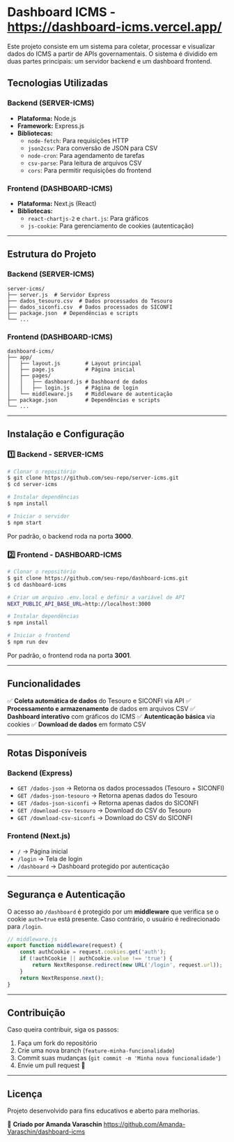 # Dashboard ICMS - https://dashboard-icms.vercel.app/

Este projeto consiste em um sistema para coletar, processar e visualizar dados do ICMS a partir de APIs governamentais. O sistema é dividido em duas partes principais: um servidor backend e um dashboard frontend.

## Tecnologias Utilizadas

### Backend (SERVER-ICMS)

- **Plataforma:** Node.js
- **Framework:** Express.js
- **Bibliotecas:**
  - `node-fetch`: Para requisições HTTP
  - `json2csv`: Para conversão de JSON para CSV
  - `node-cron`: Para agendamento de tarefas
  - `csv-parse`: Para leitura de arquivos CSV
  - `cors`: Para permitir requisições do frontend

### Frontend (DASHBOARD-ICMS)

- **Plataforma:** Next.js (React)
- **Bibliotecas:**
  - `react-chartjs-2` e `chart.js`: Para gráficos
  - `js-cookie`: Para gerenciamento de cookies (autenticação)

---

## Estrutura do Projeto

### Backend (SERVER-ICMS)

```
server-icms/
├── server.js  # Servidor Express
├── dados_tesouro.csv  # Dados processados do Tesouro
├── dados_siconfi.csv  # Dados processados do SICONFI
├── package.json  # Dependências e scripts
└── ...
```

### Frontend (DASHBOARD-ICMS)

```
dashboard-icms/
├── app/
│   ├── layout.js        # Layout principal
│   ├── page.js          # Página inicial
│   ├── pages/
│   │   ├── dashboard.js # Dashboard de dados
│   │   ├── login.js     # Página de login
│   └── middleware.js    # Middleware de autenticação
├── package.json         # Dependências e scripts
└── ...
```

---

## Instalação e Configuração

### 1️⃣ Backend - SERVER-ICMS

```sh
# Clonar o repositório
$ git clone https://github.com/seu-repo/server-icms.git
$ cd server-icms

# Instalar dependências
$ npm install

# Iniciar o servidor
$ npm start
```

Por padrão, o backend roda na porta **3000**.

### 2️⃣ Frontend - DASHBOARD-ICMS

```sh
# Clonar o repositório
$ git clone https://github.com/seu-repo/dashboard-icms.git
$ cd dashboard-icms

# Criar um arquivo .env.local e definir a variável de API
NEXT_PUBLIC_API_BASE_URL=http://localhost:3000

# Instalar dependências
$ npm install

# Iniciar o frontend
$ npm run dev
```

Por padrão, o frontend roda na porta **3001**.

---

## Funcionalidades

✅ **Coleta automática de dados** do Tesouro e SICONFI via API
✅ **Processamento e armazenamento** de dados em arquivos CSV
✅ **Dashboard interativo** com gráficos do ICMS
✅ **Autenticação básica** via cookies
✅ **Download de dados** em formato CSV

---

## Rotas Disponíveis

### Backend (Express)

- `GET /dados-json` → Retorna os dados processados (Tesouro + SICONFI)
- `GET /dados-json-tesouro` → Retorna apenas dados do Tesouro
- `GET /dados-json-siconfi` → Retorna apenas dados do SICONFI
- `GET /download-csv-tesouro` → Download do CSV do Tesouro
- `GET /download-csv-siconfi` → Download do CSV do SICONFI

### Frontend (Next.js)

- `/` → Página inicial
- `/login` → Tela de login
- `/dashboard` → Dashboard protegido por autenticação

---

## Segurança e Autenticação

O acesso ao `/dashboard` é protegido por um **middleware** que verifica se o cookie `auth=true` está presente. Caso contrário, o usuário é redirecionado para `/login`.

```js
// middleware.js
export function middleware(request) {
    const authCookie = request.cookies.get('auth');
    if (!authCookie || authCookie.value !== 'true') {
        return NextResponse.redirect(new URL('/login', request.url));
    }
    return NextResponse.next();
}
```

---

## Contribuição

Caso queira contribuir, siga os passos:

1. Faça um fork do repositório
2. Crie uma nova branch (`feature-minha-funcionalidade`)
3. Commit suas mudanças (`git commit -m 'Minha nova funcionalidade'`)
4. Envie um pull request 🚀

---

## Licença

Projeto desenvolvido para fins educativos e aberto para melhorias.

📌 **Criado por Amanda Varaschin**
https://github.com/Amanda-Varaschin/dashboard-icms


